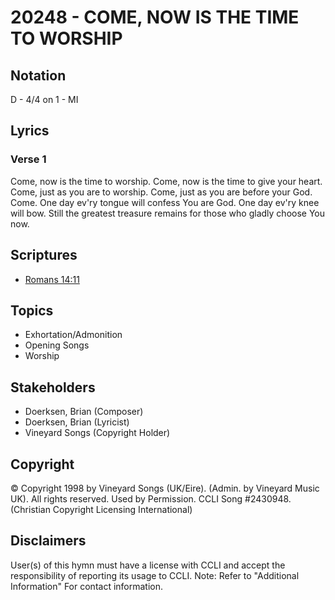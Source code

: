 # 20248 - COME, NOW IS THE TIME TO WORSHIP

## Notation

D - 4/4 on 1 - MI

## Lyrics

### Verse 1

Come, now is the time to worship. Come, now is the time to give your heart. Come, just as you are to worship. Come, just  as you are before your God. Come. One day ev'ry tongue will confess  You are God. One day ev'ry knee will bow. Still the greatest treasure remains for those who gladly choose You now. 


## Scriptures

- [Romans 14:11](https://www.biblegateway.com/passage/?search=Romans%2014%3A11)

## Topics

- Exhortation/Admonition
- Opening Songs
- Worship

## Stakeholders

- Doerksen, Brian (Composer)
- Doerksen, Brian (Lyricist)
- Vineyard Songs (Copyright Holder)

## Copyright

© Copyright 1998 by Vineyard Songs (UK/Eire). (Admin. by Vineyard Music UK). All rights reserved. Used by Permission. CCLI Song #2430948.
(Christian Copyright Licensing International)

## Disclaimers

User(s) of this hymn must have a license with CCLI and accept the responsibility of reporting its usage to CCLI.
Note: Refer to "Additional Information" For contact information.

